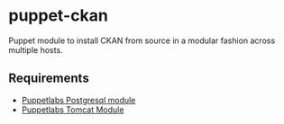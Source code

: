 # puppet-ckan

Puppet module to install CKAN from source in a modular fashion across multiple hosts.

## Requirements

* [Puppetlabs Postgresql module]
* [Puppetlabs Tomcat Module]

[Puppetlabs Postgresql module]: https://github.com/puppetlabs/puppetlabs-postgresql
[Puppetlabs Tomcat Module]: https://github.com/puppetlabs/puppetlabs-tomcat
